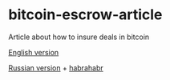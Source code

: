 bitcoin-escrow-article
======================

Article about how to insure deals in bitcoin

[English version](article_en.md)

[Russian version](article_ru.md) + [habrahabr](http://habrahabr.ru/post/245791/)

